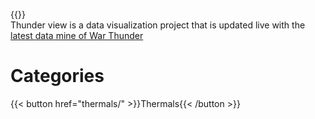 ---
---
{{<version>}}  
Thunder view is a data visualization project that is updated live with the [latest data mine of War Thunder](https://github.com/gszabi99/War-Thunder-Datamine)

# Categories  
{{< button href="thermals/" >}}Thermals{{< /button >}}